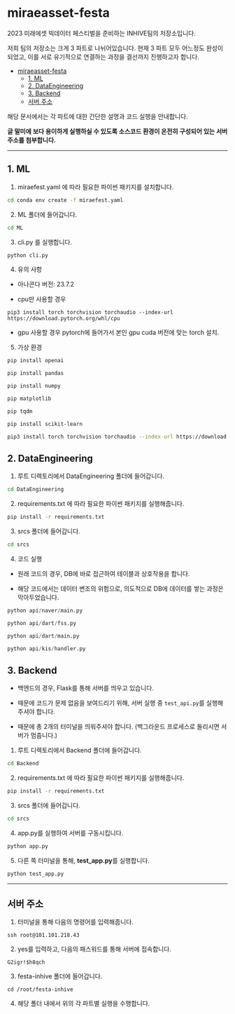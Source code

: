 # miraeasset-festa

2023 미래에셋 빅데이터 페스티벌을 준비하는 INHIVE팀의 저장소입니다.

저희 팀의 저장소는 크게 3 파트로 나뉘어있습니다. 현재 3 파트 모두 어느정도 완성이 되었고, 이를 서로 유기적으로 연결하는 과정을 결선까지 진행하고자 합니다.

- [miraeasset-festa](#miraeasset-festa)
  - [1. ML](#1-ml)
  - [2. DataEngineering](#2-dataengineering)
  - [3. Backend](#3-backend)
  - [서버 주소](#서버-주소)

해당 문서에서는 각 파트에 대한 간단한 설명과 코드 실행을 안내합니다. 

**글 말미에 보다 용이하게 실행하실 수 있도록 소스코드 환경이 온전히 구성되어 있는 서버 주소를 첨부합니다.**

----

## 1. ML
1. miraefest.yaml 에 따라 필요한 파이썬 패키지를 설치합니다.

```bash
cd conda env create -f miraefest.yaml
```

2. ML 폴더에 들어갑니다.

```bash
cd ML
```

3. cli.py 를 실행합니다.

```bash
python cli.py
```

4. 유의 사항


- 아나콘다 버전: 23.7.2

- cpu만 사용할 경우

```
pip3 install torch torchvision torchaudio --index-url https://download.pytorch.org/whl/cpu
```

- gpu 사용할 경우 
pytorch에 들어가서 본인 gpu cuda 버전에 맞는 torch 설치.


5. 가상 환경

```bash
pip install openai

pip install pandas

pip install numpy

pip matplotlib

pip tqdm

pip install scikit-learn

pip3 install torch torchvision torchaudio --index-url https://download.pytorch.org/whl/cpu
```

## 2. DataEngineering

1. 루트 디렉토리에서 DataEngineering 폴더에 들어갑니다.

```bash
cd DataEngineering
```

2. requirements.txt 에 따라 필요한 파이썬 패키지를 실행해줍니다.

```bash
pip install -r requirements.txt
```

3. srcs 폴더에 들어갑니다.

```bash
cd srcs
```

4. 코드 실행

- 원래 코드의 경우, DB에 바로 접근하여 테이블과 상호작용을 합니다. 

- 해당 코드에서는 데이터 변조의 위험으로, 의도적으로 DB에 데이터를 쌓는 과정은 막아두었습니다.

```python
python api/naver/main.py

python api/dart/fss.py

python api/dart/main.py

python api/kis/handler.py
```

## 3. Backend

- 백엔드의 경우, Flask를 통해 서버를 띄우고 있습니다.

- 때문에 코드가 문제 없음을 보여드리기 위해, 서버 실행 중 `test_api.py`를 실행해주셔야 합니다.

- 때문에 총 2개의 터미널을 띄워주셔야 합니다. (백그라운드 프로세스로 돌리시면 서버가 멈춥니다.)

1. 루트 디렉토리에서 Backend 폴더에 들어갑니다.

```bash
cd Backend
```

2. requirements.txt 에 따라 필요한 파이썬 패키지를 실행해줍니다.

```bash
pip install -r requirements.txt
```

3. srcs 폴더에 들어갑니다.

```bash
cd srcs
```

4. app.py를 실행하여 서버를 구동시킵니다.

```bash
python app.py
```

5. 다른 쪽 터미널을 통해, **test_app.py**를 실행합니다.

```bash
python test_app.py
```

----

## 서버 주소

1. 터미널을 통해 다음의 명령어를 입력해줍니다.

```
ssh root@101.101.218.43
```

2. yes를 입력하고, 다음의 패스워드를 통해 서버에 접속합니다.

```
G2igr!$h8qch
```

3. festa-inhive 폴더에 들어갑니다.

```
cd /root/festa-inhive
```

4. 해당 폴더 내에서 위의 각 파트별 실행을 수행합니다.
